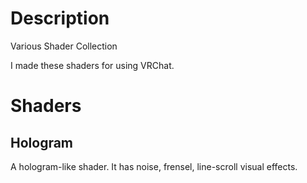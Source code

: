 # Description
Various Shader Collection

I made these shaders for using VRChat.

# Shaders

## Hologram
A hologram-like shader.
It has noise, frensel, line-scroll visual effects.


